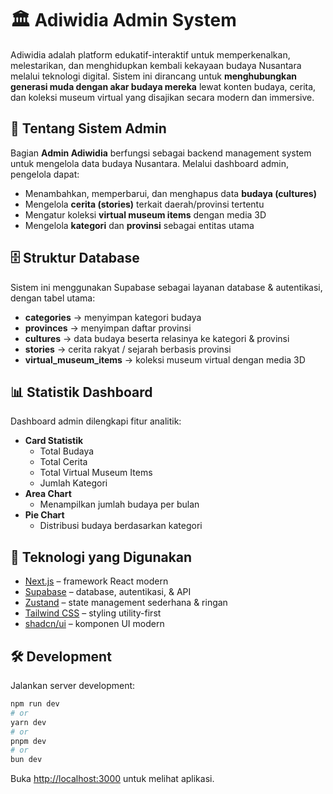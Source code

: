 # 🏛️ Adiwidia Admin System

Adiwidia adalah platform edukatif-interaktif untuk memperkenalkan, melestarikan, dan menghidupkan kembali kekayaan budaya Nusantara melalui teknologi digital.
Sistem ini dirancang untuk **menghubungkan generasi muda dengan akar budaya mereka** lewat konten budaya, cerita, dan koleksi museum virtual yang disajikan secara modern dan immersive.

## 🎯 Tentang Sistem Admin

Bagian **Admin Adiwidia** berfungsi sebagai backend management system untuk mengelola data budaya Nusantara. Melalui dashboard admin, pengelola dapat:

* Menambahkan, memperbarui, dan menghapus data **budaya (cultures)**
* Mengelola **cerita (stories)** terkait daerah/provinsi tertentu
* Mengatur koleksi **virtual museum items** dengan media 3D
* Mengelola **kategori** dan **provinsi** sebagai entitas utama

## 🗄️ Struktur Database

Sistem ini menggunakan Supabase sebagai layanan database & autentikasi, dengan tabel utama:

* **categories** → menyimpan kategori budaya
* **provinces** → menyimpan daftar provinsi
* **cultures** → data budaya beserta relasinya ke kategori & provinsi
* **stories** → cerita rakyat / sejarah berbasis provinsi
* **virtual\_museum\_items** → koleksi museum virtual dengan media 3D

## 📊 Statistik Dashboard

Dashboard admin dilengkapi fitur analitik:

* **Card Statistik**
  * Total Budaya
  * Total Cerita
  * Total Virtual Museum Items
  * Jumlah Kategori
* **Area Chart**
  * Menampilkan jumlah budaya per bulan
* **Pie Chart**
  * Distribusi budaya berdasarkan kategori

## 🚀 Teknologi yang Digunakan

* [Next.js](https://nextjs.org/) – framework React modern
* [Supabase](https://supabase.com/) – database, autentikasi, & API
* [Zustand](https://zustand-demo.pmnd.rs/) – state management sederhana & ringan
* [Tailwind CSS](https://tailwindcss.com/) – styling utility-first
* [shadcn/ui](https://ui.shadcn.com/) – komponen UI modern

## 🛠️ Development

Jalankan server development:

```bash
npm run dev
# or
yarn dev
# or
pnpm dev
# or
bun dev
```

Buka [http://localhost:3000](http://localhost:3000) untuk melihat aplikasi.

